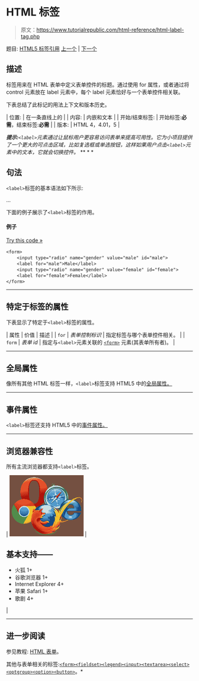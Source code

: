 # HTML <label>标签</label>

> 原文：<https://www.tutorialrepublic.com/html-reference/html-label-tag.php>

题目: [HTML5 标签引用](html5-tags.php) [上一个](html5-keygen-tag.php) | [下一个](html-legend-tag.php)

## 描述

标签用来在 HTML 表单中定义表单控件的标题。通过使用 for 属性，或者通过将 control 元素放在 label 元素中，每个 label 元素恰好与一个表单控件相关联。

下表总结了此标记的用法上下文和版本历史。

| 位置: | 在一条直线上的 |
| 内容: | 内嵌和文本 |
| 开始/结束标签: | 开始标签:**必需**，结束标签:**必需** |
| 版本: | HTML 4，4.01，5 |

 ***提示:**`<label>`元素通过让鼠标用户更容易访问表单来提高可用性。它为小项目提供了一个更大的可点击区域，比如复选框或单选按钮，这样如果用户点击`<label>`元素中的文本，它就会切换控件。*  ** * *

## 句法

`<label>`标签的基本语法如下所示:

<label for="control id" > ... </label>

下面的例子展示了`<label>`标签的作用。

#### 例子

[Try this code »](../codelab.php?topic=html&file=label-tag "Try this code using online Editor")

```
<form>
    <input type="radio" name="gender" value="male" id="male">
    <label for="male">Male</label>
    <input type="radio" name="gender" value="female" id="female">
    <label for="female">Female</label>
</form>
```

* * *

## 特定于标签的属性

下表显示了特定于`<label>`标签的属性。

| 属性 | 价值 | 描述 |
| `for` | *表单控制标识* | 指定标签与哪个表单控件相关。 |
| `form` | *表单 id* | 指定与`<label>`元素关联的 [`<form>`](html-form-tag.php) 元素(其表单所有者)。 |

* * *

## 全局属性

像所有其他 HTML 标签一样，`<label>`标签支持 HTML5 中的[全局属性。](html5-global-attributes.php)

* * *

## 事件属性

`<label>`标签还支持 HTML5 中的[事件属性。](html5-event-attributes.php)

* * *

## 浏览器兼容性

所有主流浏览器都支持`<label>`标签。

| ![Browsers Icon](img/e9331123c77668c1832e541c2fca1002.png) | 

## 基本支持——

*   火狐 1+
*   谷歌浏览器 1+
*   Internet Explorer 4+
*   苹果 Safari 1+
*   歌剧 4+

 |

* * *

## 进一步阅读

参见教程: [HTML 表单](../html-tutorial/html-forms.php)。

其他与表单相关的标签:[`<form>`](html-form-tag.php)[`<fieldset>`](html-fieldset-tag.php)[`<legend>`](html-legend-tag.php)[`<input>`](html-input-tag.php)[`<textarea>`](html-textarea-tag.php)[`<select>`](html-select-tag.php)[`<optgroup>`](html-optgroup-tag.php)[`<option>`](html-option-tag.php)[`<button>`](html-button-tag.php)。*